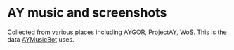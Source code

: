 # AY music and screenshots

Collected from various places including AYGOR, ProjectAY, WoS.
This is the data [AYMusicBot](https://twitter.com/AYMusicBot) uses.
